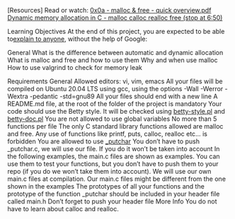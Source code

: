 [Resources]
Read or watch:
[0x0a - malloc & free - quick overview.pdf](https://s3.amazonaws.com/alx-intranet.hbtn.io/uploads/misc/2021/1/a094c90e7f466bbeaa49cb24c8f04e7f27aaad41.pdf?X-Amz-Algorithm=AWS4-HMAC-SHA256&X-Amz-Credential=AKIARDDGGGOUSBVO6H7D%2F20221003%2Fus-east-1%2Fs3%2Faws4_request&X-Amz-Date=20221003T163235Z&X-Amz-Expires=86400&X-Amz-SignedHeaders=host&X-Amz-Signature=8d4e49dc268a46890d943942629b5a72915f717e94709d3c62e77919499c88e6)
[Dynamic memory allocation in C - malloc calloc realloc free (stop at 6:50)](https://www.youtube.com/watch?v=xDVC3wKjS64)

Learning Objectives
At the end of this project, you are expected to be able to[explain to anyone](https://fs.blog/feynman-learning-technique/), without the help of Google:

General
What is the difference between automatic and dynamic allocation
What is malloc and free and how to use them
Why and when use malloc
How to use valgrind to check for memory leak

Requirements
General
Allowed editors: vi, vim, emacs
All your files will be compiled on Ubuntu 20.04 LTS using gcc, using the options -Wall -Werror -Wextra -pedantic -std=gnu89
All your files should end with a new line
A README.md file, at the root of the folder of the project is mandatory
Your code should use the Betty style. It will be checked using [betty-style.pl](https://github.com/holbertonschool/Betty/blob/master/betty-style.pl) and [ betty-doc.pl]( betty-doc.pl)
You are not allowed to use global variables
No more than 5 functions per file
The only C standard library functions allowed are malloc and free. Any use of functions like printf, puts, calloc, realloc etc… is forbidden
You are allowed to use [_putchar](https://github.com/holbertonschool/_putchar.c/blob/master/_putchar.c)
You don’t have to push _putchar.c, we will use our file. If you do it won’t be taken into account
In the following examples, the main.c files are shown as examples. You can use them to test your functions, but you don’t have to push them to your repo (if you do we won’t take them into account). We will use our own main.c files at compilation. Our main.c files might be different from the one shown in the examples
The prototypes of all your functions and the prototype of the function _putchar should be included in your header file called main.h
Don’t forget to push your header file
More Info
You do not have to learn about calloc and realloc.

